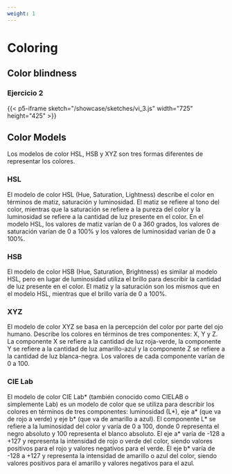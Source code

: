 ```yaml
---
weight: 1
---
```

# Coloring

## Color blindness 

### Ejercicio 2
{{< p5-iframe sketch="/showcase/sketches/vi_3.js" width="725" height="425" >}}

## __Color Models__

Los modelos de color HSL, HSB y XYZ son tres formas diferentes de representar los colores.
### __HSL__
El modelo de color HSL (Hue, Saturation, Lightness) describe el color en términos de matiz, saturación y luminosidad. El matiz se refiere al tono del color, mientras que la saturación se refiere a la pureza del color y la luminosidad se refiere a la cantidad de luz presente en el color. En el modelo HSL, los valores de matiz varían de 0 a 360 grados, los valores de saturación varían de 0 a 100% y los valores de luminosidad varían de 0 a 100%.

### __HSB__
El modelo de color HSB (Hue, Saturation, Brightness) es similar al modelo HSL, pero en lugar de luminosidad utiliza el brillo para describir la cantidad de luz presente en el color. El matiz y la saturación son los mismos que en el modelo HSL, mientras que el brillo varía de 0 a 100%.

### __XYZ__
El modelo de color XYZ se basa en la percepción del color por parte del ojo humano. Describe los colores en términos de tres componentes: X, Y y Z. La componente X se refiere a la cantidad de luz roja-verde, la componente Y se refiere a la cantidad de luz amarillo-azul y la componente Z se refiere a la cantidad de luz blanca-negra. Los valores de cada componente varían de 0 a 100.

### __CIE Lab__
El modelo de color CIE Lab* (también conocido como CIELAB o simplemente Lab) es un modelo de color que se utiliza para describir los colores en términos de tres componentes: luminosidad (L*), eje a* (que va de rojo a verde) y eje b* (que va de amarillo a azul). El componente L* se refiere a la luminosidad del color y varía de 0 a 100, donde 0 representa el negro absoluto y 100 representa el blanco absoluto. El eje a* varía de -128 a +127 y representa la intensidad de rojo o verde del color, siendo valores positivos para el rojo y valores negativos para el verde. El eje b* varía de -128 a +127 y representa la intensidad de amarillo o azul del color, siendo valores positivos para el amarillo y valores negativos para el azul.